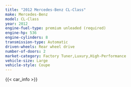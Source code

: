 ```yaml
---
title: "2012 Mercedes-Benz CL-Class"
make: Mercedes-Benz
model: CL-Class
year: 2012
engine-fuel-type: premium unleaded (required)
engine-hp: 536
engine-cylinders: 8
transmission-type: Automatic
driven-wheels: Rear wheel drive
number-of-doors: 2
market-category: Factory Tuner,Luxury,High-Performance
vehicle-size: Large
vehicle-style: Coupe
---
```


{{< car_info >}}
